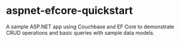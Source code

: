# aspnet-efcore-quickstart
A sample ASP.NET app using Couchbase and EF Core to demonstrate CRUD operations and basic queries with sample data models.
